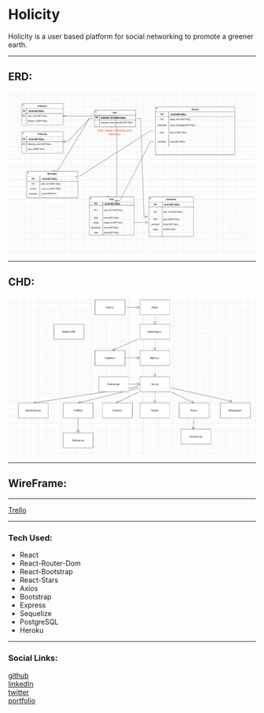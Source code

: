 # Holicity
Holicity is a user based platform for social networking to promote a greener earth.
***
## ERD: 
![ERD](./client/src/assets/ERD%20Start.png)
***
## CHD:
![CHD](./client/src/assets/CHD%20Start.png)
***
## WireFrame:
***
[Trello](https://trello.com/b/aycojdND/holicity)
***
### Tech Used:
* React
* React-Router-Dom
* React-Bootstrap
* React-Stars
* Axios
* Bootstrap
* Express
* Sequelize
* PostgreSQL
* Heroku

***
### Social Links:
[github](https://github.com/Neoj1sec142)   
[linkedIn](https://www.linkedin.com/in/markharmon142/)   
[twitter](https://twitter.com/ManicNeo142)   
[portfolio](neo_portfolio_142.surge.sh)